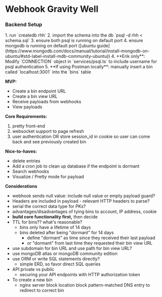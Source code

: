 # Webhook Gravity Well

<h3>Backend Setup</h3>
1. run `createdb rhh`
2. import the schema into the db `psql -d rhh < schema.sql`
3. ensure both psql is running on default port
4. ensure mongodb is running on default port ([ubuntu guide](https://www.mongodb.com/docs/manual/tutorial/install-mongodb-on-ubuntu/#std-label-install-mdb-community-ubuntu))
4. **Erik only**: Modify `CONNECTION` object in `services/psql.ts` to include username for psql authentication
5. **If using Postman locally**: manually insert a bin called `localhost:3001` into the `bins` table

**MVP:**

- Create a bin endpoint URL
- Create a bin view URL
- Receive payloads from webhooks
- View payloads

**Core Requirements:**

1. pretty front-end
2. websocket support to page refresh
3. user authentication OR store session_id in cookie so user can come back and see previously created bin

**Nice-to-haves:**

- delete entries
- Add a cron job to clean up database if the endpoint is dormant
- Search webhooks
- Visualize / Pretty mode for payload

**Considerations**

- webhook sends null value: include null value or empty payload guard?
- Headers are included in payload - relevant HTTP headers to parse?
- serial the correct data type for PKs?
- advantages/disadvantages of tying bins to account, IP address, cookie
- **build core functionality first,** then decide
- TTL for bins?? what's reasonable?
  - bins only have a lifetime of 14 days
  - bins deleted after being "dormant" for 14 days
    - define "dormant" as time since they received their last payload
    - or "dormant" from last time they requested their bin view URL
- use subdomain for bin URL and use path for bin view URL?
- use mongoDB atlas or mongoDB community edition
- use ORM or write SQL statements directly?
  - simple ERD, so favor direct SQL queries
- API private vs public
  - securing your API endpoints with HTTP authorization token
- To create a new bin
  - nginx server block location block pattern-matched DNS entry to redirect to correct bin
